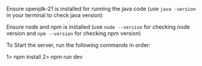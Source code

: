 Ensure openjdk-21 is installed for running the java code
(use `java -version` in your terminal to check java version)

Ensure node and npm is installed
(use `node --version` for checking node version and `npm --version` for checking npm version)

To Start the server, run the following commands in order:

1> npm install
2> npm run dev
